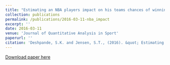 ```yaml
---
title: "Estimating an NBA players impact on his teams chances of winning"
collection: publications
permalink: /publications/2016-03-11-nba_impact
excerpt: ''
date: 2016-03-11
venue: 'Journal of Quantitative Analysis in Sport'
paperurl: ''
citation: 'Deshpande, S.K. and Jensen, S.T., (2016). &quot; Estimating an NBA players impact on his teams chances of winning &quot;<i> Journal of Quantitative Analysis in Sport </i>. 12(2): 51 - 72'
---
```




[Download paper here](http://skdeshpande91.github.io/files/Deshpande2017_jama_neurology.pdf)

